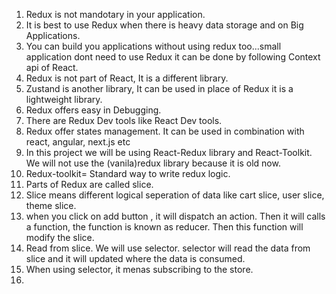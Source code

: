 1. Redux is not mandotary in your application.
2. It is best to use Redux when there is heavy data storage and on Big Applications.
3. You can build you applications without using redux too...small application dont need to use Redux it can be done by following Context api of React.
4. Redux is not part of React, It is a different library.
5. Zustand is another library, It can be used in place of Redux it is a lightweight library.
6. Redux offers easy in Debugging.
7. There are Redux Dev tools like React Dev tools.
8. Redux offer states management. It can be used in combination with react, angular, next.js etc
9. In this project we will be using React-Redux library and React-Toolkit. We will not use the (vanila)redux library because it is old now.
10. Redux-toolkit= Standard way to write redux logic.
11. Parts of Redux are called slice.
12. Slice means different logical seperation of data like cart slice, user slice, theme slice.
13. when you click on add button , it will dispatch an action. Then it will calls a function, the function is known as reducer. Then this function will modify the slice.
14. Read from slice. We will use selector. selector will read the data from slice and it will updated where the data is consumed.
15. When using selector, it menas subscribing to the store.
16. 
